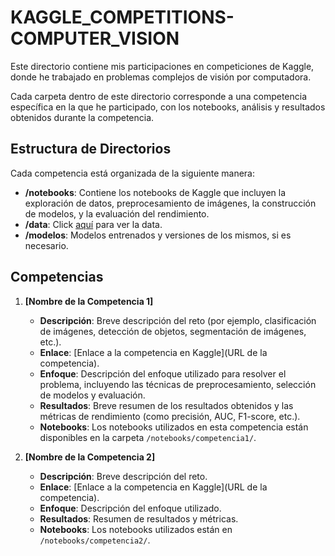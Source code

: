 # KAGGLE_COMPETITIONS-COMPUTER_VISION
Este directorio contiene mis participaciones en competiciones de Kaggle, donde he trabajado en problemas complejos de visión por computadora.

Cada carpeta dentro de este directorio corresponde a una competencia específica en la que he participado, con los notebooks, análisis y resultados obtenidos durante la competencia.

## Estructura de Directorios
Cada competencia está organizada de la siguiente manera:


- **/notebooks**: Contiene los notebooks de Kaggle que incluyen la exploración de datos, preprocesamiento de imágenes, la construcción de modelos, y la evaluación del rendimiento.
- **/data**: Click [aquí](https://www.kaggle.com/competitions/plant-seedlings-classification/data) para ver la data. 
- **/modelos**: Modelos entrenados y versiones de los mismos, si es necesario.

## Competencias

1. **[Nombre de la Competencia 1]**
   - **Descripción**: Breve descripción del reto (por ejemplo, clasificación de imágenes, detección de objetos, segmentación de imágenes, etc.).
   - **Enlace**: [Enlace a la competencia en Kaggle](URL de la competencia).
   - **Enfoque**: Descripción del enfoque utilizado para resolver el problema, incluyendo las técnicas de preprocesamiento, selección de modelos y evaluación.
   - **Resultados**: Breve resumen de los resultados obtenidos y las métricas de rendimiento (como precisión, AUC, F1-score, etc.).
   - **Notebooks**: Los notebooks utilizados en esta competencia están disponibles en la carpeta `/notebooks/competencia1/`.

2. **[Nombre de la Competencia 2]**
   - **Descripción**: Breve descripción del reto.
   - **Enlace**: [Enlace a la competencia en Kaggle](URL de la competencia).
   - **Enfoque**: Descripción del enfoque utilizado.
   - **Resultados**: Resumen de resultados y métricas.
   - **Notebooks**: Los notebooks utilizados están en `/notebooks/competencia2/`.
